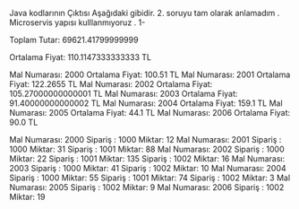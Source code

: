    Java kodlarının Çıktısı Aşağıdaki gibidir. 2. soruyu tam olarak anlamadım . Microservis yapısı kulllanmıyoruz .
1-

Toplam Tutar: 69621.41799999999

Ortalama Fiyat: 110.1147333333333 TL

Mal Numarası: 2000 Ortalama Fiyat: 100.51 TL
Mal Numarası: 2001 Ortalama Fiyat: 122.2655 TL
Mal Numarası: 2002 Ortalama Fiyat: 105.27000000000001 TL
Mal Numarası: 2003 Ortalama Fiyat: 91.40000000000002 TL
Mal Numarası: 2004 Ortalama Fiyat: 159.1 TL
Mal Numarası: 2005 Ortalama Fiyat: 44.1 TL
Mal Numarası: 2006 Ortalama Fiyat: 90.0 TL


Mal Numarası: 2000
Sipariş : 1000 Miktar: 12
Mal Numarası: 2001
Sipariş : 1000 Miktar: 31
Sipariş : 1001 Miktar: 88
Mal Numarası: 2002
Sipariş : 1000 Miktar: 22
Sipariş : 1001 Miktar: 135
Sipariş : 1002 Miktar: 16
Mal Numarası: 2003
Sipariş : 1000 Miktar: 41
Sipariş : 1002 Miktar: 10
Mal Numarası: 2004
Sipariş : 1000 Miktar: 55
Sipariş : 1001 Miktar: 74
Sipariş : 1002 Miktar: 3
Mal Numarası: 2005
Sipariş : 1002 Miktar: 9
Mal Numarası: 2006
Sipariş : 1002 Miktar: 19

